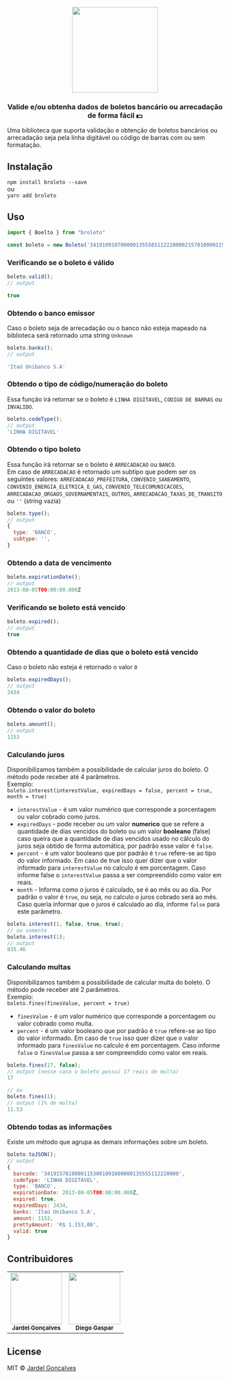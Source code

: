 <p align="center">
  <img src="https://raw.githubusercontent.com/jardelgoncalves/broleto/master/logo.png" width="200">
</p>

<h3 align="center">
  Valide e/ou obtenha dados de boletos bancário ou arrecadação de forma fácil 💵
</h3>
Uma biblioteca que suporta validação e obtenção de boletos bancários ou arrecadação seja pela linha digitável ou código de barras com ou sem formatação.

## Instalação
`npm install broleto --save`
<br />ou<br />
`yarn add broleto`

## Uso
```js
import { Boelto } from "broleto"

const boleto = new Boleto('34191091070000013555851122200002157810000115300');
```

### Verificando se o boleto é válido
```js
boleto.valid();
// output

true
```

### Obtendo o banco emissor
Caso o boleto seja de arrecadação ou o banco não esteja mapeado na biblioteca será retornado uma string `Unknown`
```js
boleto.banks();
// output

'Itaú Unibanco S.A'
```

### Obtendo o tipo de código/numeração do boleto
Essa função irá retornar se o boleto é `LINHA DIGITAVEL`, `CODIGO DE BARRAS` ou `INVALIDO`.
```js
boleto.codeType();
// output
'LINHA DIGITAVEL'
```

### Obtendo o tipo boleto
Essa função irá retornar se o boleto é `ARRECADACAO` ou `BANCO`.<br />
Em caso de `ARRECADACAO` é retornado um subtipo que podem ser os seguintes valores:
`ARRECADACAO_PREFEITURA`, `CONVENIO_SANEAMENTO`, `CONVENIO_ENERGIA_ELETRICA_E_GAS`,
`CONVENIO_TELECOMUNICACOES`, `ARRECADACAO_ORGAOS_GOVERNAMENTAIS`, `OUTROS`,
`ARRECADACAO_TAXAS_DE_TRANSITO` ou `''` (string vazia)
```js
boleto.type();
// output
{
  type: 'BANCO',
  subtype: '',
}
```

### Obtendo a data de vencimento
```js
boleto.expirationDate();
// output
2013-08-05T00:00:00.000Z
```

### Verificando se boleto está vencido
```js
boleto.expired();
// output
true
```

### Obtendo a quantidade de dias que o boleto está vencido
Caso o boleto não esteja é retornado o valor `0`
```js
boleto.expiredDays();
// output
2434
```

### Obtendo o valor do boleto
```js
boleto.amount();
// output
1153
```

### Calculando juros
Disponibilizamos também a possibilidade de calcular juros do boleto. O método pode receber até 4 parâmetros.<br />
Exemplo:<br />
`boleto.interest(interestValue, expiredDays = false, percent = true, month = true)`<br />
- `interestValue` - é um valor numérico que corresponde a porcentagem ou valor cobrado como juros.
- `expiredDays` - pode receber ou um valor **numerico** que se refere a quantidade de dias vencidos do boleto ou um valor **booleano** (false) caso queira que a quantidade de dias vencidos usado no cálculo do juros seja obtido de forma automática, por padrão esse valor é `false`.
- `percent` - é um valor booleano que por padrão é `true` refere-se ao tipo do valor informado. Em caso de true isso quer dizer que o valor informado para `interestValue` no calculo é em porcentagem. Caso informe false o `interestValue` passa a ser compreendido como valor em reais.
- `month` - Informa como o juros é calculado, se é ao mês ou ao dia. Por padrão o valor é `true`, ou seja, no calculo o juros cobrado será ao mês. Caso queria informar que o juros é calculado ao dia, informe `false` para este parâmetro.

```js
boleto.interest(1, false, true, true);
// ou somente
boleto.interest(1);
// output
935.46
```

### Calculando multas
Disponibilizamos também a possibilidade de calcular multa do boleto. O método pode receber até 2 parâmetros.<br />
Exemplo:<br />
`boleto.fines(finesValue, percent = true)`<br />
- `finesValue` - é um valor numérico que corresponde a porcentagem ou valor cobrado como multa.
- `percent` - é um valor booleano que por padrão é `true` refere-se ao tipo do valor informado. Em caso de `true` isso quer dizer que o valor informado para `finesValue` no calculo é em porcentagem. Caso informe `false` o `finesValue` passa a ser compreendido como valor em reais.
```js
boleto.fines(17, false);
// output (nesse caso o boleto possui 17 reais de multa)
17

// ou
boleto.fines(1);
// output (1% de multa)
11.53
```

### Obtendo todas as informações
Existe um método que agrupa as demais informações sobre um boleto.<br />
```js
boleto.toJSON();
// output
{ 
  barcode: '34191578100001153001091000000135555112220000',
  codeType: 'LINHA DIGITAVEL',
  type: 'BANCO',
  expirationDate: 2013-08-05T00:00:00.000Z,
  expired: true,
  expiredDays: 2434,
  banks: 'Itaú Unibanco S.A',
  amount: 1153,
  prettyAmount: 'R$ 1.153,00',
  valid: true
}
```


## Contribuidores
<table>
  <tr>
    <td align="center">
      <a href="https://github.com/jardelgoncalves">
        <img src="https://avatars0.githubusercontent.com/u/22735511?v=4" width="120px;" alt=""/>
        <br />
        <sub>
          <b>Jardel Gonçalves</b>
        </sub>
      </a>
    </td>
    <td align="center">
      <a href="https://github.com/diegogasparcruz">
        <img src="https://avatars0.githubusercontent.com/u/29083828?v=4" width="120px;" alt=""/>
        <br />
        <sub>
          <b>Diego Gaspar</b>
        </sub>
      </a>
    </td>
  </tr>
</table>

## License

MIT © <a href="https://github.com/jardelgoncalves">Jardel Gonçalves</a>
